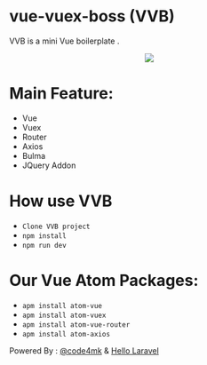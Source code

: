 # vue-vuex-boss (VVB)
VVB is a mini Vue boilerplate .

<p align="center" ><img src="https://github.com/code4mk/vue-vuex-boss/raw/1.0.1/src/assets/vvb.PNG"></p>

# Main Feature:

 - Vue
 - Vuex
 - Router
 - Axios
 - Bulma
 - JQuery Addon

# How use VVB

 * `Clone VVB project`
 * `npm install`
 * `npm run dev`

# Our Vue Atom Packages:
 - `apm install atom-vue`
 - `apm install atom-vuex`
 - `apm install atom-vue-router`
 - `apm install atom-axios`


Powered By : [@code4mk](https://twitter.com/code4mk) & [Hello Laravel](https://hellolaravel.org)
